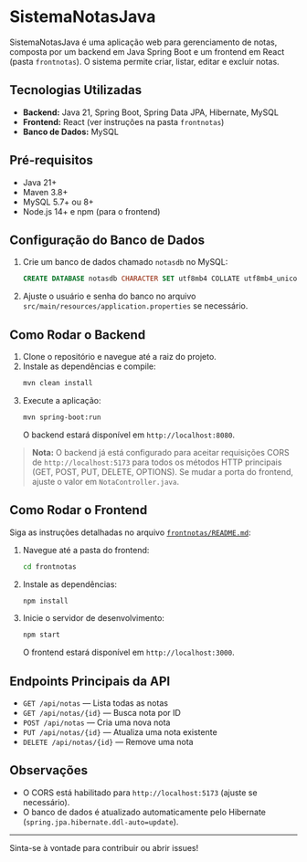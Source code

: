 # SistemaNotasJava

SistemaNotasJava é uma aplicação web para gerenciamento de notas, composta por um backend em Java Spring Boot e um frontend em React (pasta `frontnotas`). O sistema permite criar, listar, editar e excluir notas.

## Tecnologias Utilizadas

- **Backend:** Java 21, Spring Boot, Spring Data JPA, Hibernate, MySQL
- **Frontend:** React (ver instruções na pasta `frontnotas`)
- **Banco de Dados:** MySQL

## Pré-requisitos

- Java 21+
- Maven 3.8+
- MySQL 5.7+ ou 8+
- Node.js 14+ e npm (para o frontend)

## Configuração do Banco de Dados

1. Crie um banco de dados chamado `notasdb` no MySQL:
   ```sql
   CREATE DATABASE notasdb CHARACTER SET utf8mb4 COLLATE utf8mb4_unicode_ci;
   ```
2. Ajuste o usuário e senha do banco no arquivo `src/main/resources/application.properties` se necessário.

## Como Rodar o Backend

1. Clone o repositório e navegue até a raiz do projeto.
2. Instale as dependências e compile:
   ```bash
   mvn clean install
   ```
3. Execute a aplicação:
   ```bash
   mvn spring-boot:run
   ```
   O backend estará disponível em `http://localhost:8080`.

> **Nota:** O backend já está configurado para aceitar requisições CORS de `http://localhost:5173` para todos os métodos HTTP principais (GET, POST, PUT, DELETE, OPTIONS). Se mudar a porta do frontend, ajuste o valor em `NotaController.java`.

## Como Rodar o Frontend

Siga as instruções detalhadas no arquivo [`frontnotas/README.md`](frontnotas/README.md):

1. Navegue até a pasta do frontend:
   ```bash
   cd frontnotas
   ```
2. Instale as dependências:
   ```bash
   npm install
   ```
3. Inicie o servidor de desenvolvimento:
   ```bash
   npm start
   ```
   O frontend estará disponível em `http://localhost:3000`.

## Endpoints Principais da API

- `GET /api/notas` — Lista todas as notas
- `GET /api/notas/{id}` — Busca nota por ID
- `POST /api/notas` — Cria uma nova nota
- `PUT /api/notas/{id}` — Atualiza uma nota existente
- `DELETE /api/notas/{id}` — Remove uma nota

## Observações

- O CORS está habilitado para `http://localhost:5173` (ajuste se necessário).
- O banco de dados é atualizado automaticamente pelo Hibernate (`spring.jpa.hibernate.ddl-auto=update`).

---

Sinta-se à vontade para contribuir ou abrir issues!
